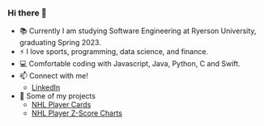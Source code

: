 ### Hi there 👋



- 📚 Currently I am studying Software Engineering at Ryerson University, graduating Spring 2023.
- ⚡ I love sports, programming, data science, and finance.
- 💻 Comfortable coding with Javascript, Java, Python, C and Swift.
- 📫 Connect with me!
  - [LinkedIn](https://www.linkedin.com/in/anthonyvalenti2001/)
- 📝 Some of my projects
  - [NHL Player Cards](https://puckenanalysis.netlify.app)
  - [NHL Player Z-Score Charts](https://playeranalysis.netlify.app)   

